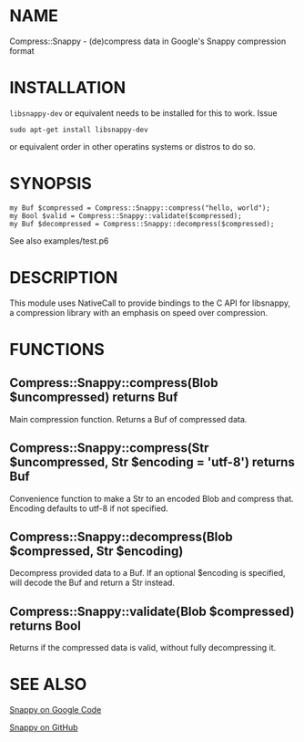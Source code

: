 # NAME

Compress::Snappy - (de)compress data in Google's Snappy compression format

# INSTALLATION

`libsnappy-dev` or equivalent needs to be installed for this to
work. Issue 

    sudo apt-get install libsnappy-dev
    
or equivalent order in other operatins systems or distros to do so.

# SYNOPSIS

```perl6
my Buf $compressed = Compress::Snappy::compress("hello, world");
my Bool $valid = Compress::Snappy::validate($compressed);
my Buf $decompressed = Compress::Snappy::decompress($compressed);
```

See also examples/test.p6

# DESCRIPTION

This module uses NativeCall to provide bindings to the C API for libsnappy, a
compression library with an emphasis on speed over compression.

# FUNCTIONS

## Compress::Snappy::compress(Blob $uncompressed) returns Buf

Main compression function. Returns a Buf of compressed data.

## Compress::Snappy::compress(Str $uncompressed, Str $encoding = 'utf-8') returns Buf

Convenience function to make a Str to an encoded Blob and compress that.
Encoding defaults to utf-8 if not specified.

## Compress::Snappy::decompress(Blob $compressed, Str $encoding)

Decompress provided data to a Buf.  If an optional $encoding is
specified, will decode the Buf and return a Str instead.

## Compress::Snappy::validate(Blob $compressed) returns Bool

Returns if the compressed data is valid, without fully decompressing it.

# SEE ALSO

[Snappy on Google Code](https://code.google.com/p/snappy/)

[Snappy on GitHub](https://github.com/google/snappy)

